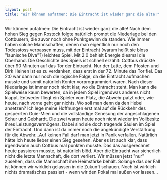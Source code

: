 ```yaml
---
layout: post
title: "Wir können aufatmen: Die Eintracht ist wieder ganz die alte!"
---
```


Wir können aufatmen: Die Eintracht ist wieder ganz die alte! Nach dem hohen Sieg gegen Rostock folgte natürlich prompt die Niederlage bei den Cottbusern, die zuvor noch ohne Punktgewinn da standen. Wie immer haben solche Mannschaften, denen man eigentlich nur noch den Todesstoss verpassen muss, mit der Eintracht (warum heißt sie bloss "launische Diva"?) leichtes Spiel. Mit 2:0 behielt Energie diesmal die Oberhand. Die Geschichte des Spiels ist schnell erzählt: Cottbus drückte über 90 Minuten auf das Tor der Eintracht. Nur der Latte, dem Pfosten und Dirk Heinen ist es zu verdanken, dass erst in der 72. Minute das Tor fiel. Das 2:0 war dann nur noch die logische Folge, da die Eintracht aufmachen musste und somit natürlich Konter vorprogrammiert waren. Nach dieser Niederlage ist immer noch nicht klar, wo die Eintracht steht. Man kann die Spielweise kaum bewerten, da in jedem Spiel irgendwas anderes nicht klappt. Entweder fliegt ein Spieler vom Platz, die Abwehr patzt oder, wie heute, nach vorne geht gar nichts. Wo soll man denn da den Hebel ansetzen? Ich lege meine Hoffnungen erst mal auf die Rückkehr des gesperrten Guie-Mien und die vollständige Genesung der angeschlagenen Schur und Gebhardt. Die zwei waren heute noch nicht wieder im Vollbesitz ihres Leistungsvermögens. Dabei sind sie doch tragende Säulen im Spiel der Eintracht. Und dann ist da immer noch die angekündigte Verstärkung für die Abwehr...Auf keinen Fall darf man jetzt in Panik verfallen. Natürlich hätte ich heute lieber einen Sieg gesehen. Aber es ist auch klar, dass irgendwann auch Cottbus mal punkten musste. Das das ausgerechnet heute passieren musste, ist natürlich blöd. Aber die Eintracht war sicherlich nicht die letzte Mannschaft, die dort verliert. Wir müssen jetzt "nur" zusehen, dass die Mannschaft ihre Heimstärke behält. Solange das der Fall ist können wir wirklich gelassen in die Zukunft schauen. Noch ist wirklich nichts dramatisches passiert - wenn wir den Pokal mal außen vor lassen...
